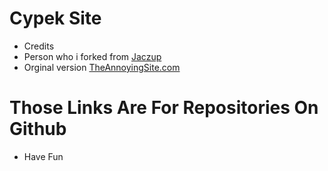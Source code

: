 # Cypek Site
- Credits
- Person who i forked from [Jaczup](https://github.com/jaczup/ptoszek.pl)
- Orginal version [TheAnnoyingSite.com](https://github.com/feross/TheAnnoyingSite.com)
# Those Links Are For Repositories On Github
- Have Fun

